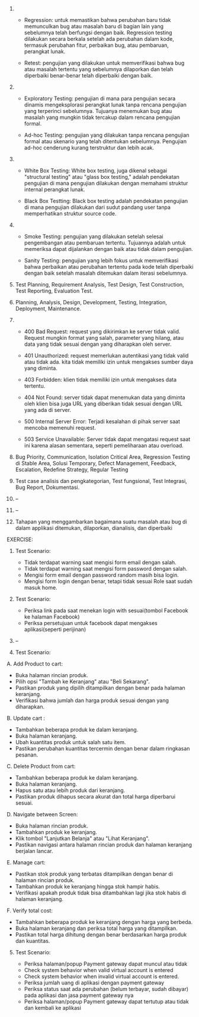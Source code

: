 1. - Regression: untuk memastikan bahwa perubahan baru tidak memunculkan bug atau masalah baru di bagian lain yang sebelumnya telah berfungsi dengan baik. Regression testing dilakukan secara berkala setelah ada perubahan dalam kode, termasuk perubahan fitur, perbaikan bug, atau pembaruan, perangkat lunak.

   - Retest: pengujian yang dilakukan untuk memverifikasi bahwa bug atau masalah tertentu yang sebelumnya dilaporkan dan telah diperbaiki benar-benar telah diperbaiki dengan baik.

2. - Exploratory Testing: pengujian di mana para pengujian secara dinamis mengeksplorasi perangkat lunak tanpa rencana pengujian yang terperinci sebelumnya. Tujuanya menemukan bug atau masalah yang mungkin tidak tercakup dalam rencana pengujian formal.

   - Ad-hoc Testing: pengujian yang dilakukan tanpa rencana pengujian formal atau skenario yang telah ditentukan sebelumnya. Pengujian ad-hoc cenderung kurang terstruktur dan lebih acak.

3. - White Box Testing: White box testing, juga dikenal sebagai "structural testing" atau "glass box testing," adalah pendekatan pengujian di mana pengujian dilakukan dengan memahami struktur internal perangkat lunak.

   - Black Box Testting: Black box testing adalah pendekatan pengujian di mana pengujian dilakukan dari sudut pandang user tanpa memperhatikan struktur source code.

4. - Smoke Testing: pengujian yang dilakukan setelah selesai pengembangan atau pembaruan tertentu. Tujuannya adalah untuk memeriksa dapat dijalankan dengan baik atau tidak dalam pengujian.

   - Sanity Testing: pengujian yang lebih fokus untuk memverifikasi bahwa perbaikan atau perubahan tertentu pada kode telah diperbaiki dengan baik setelah masalah ditemukan dalam iterasi sebelumnya.

5. Test Planning, Requirement Analysis, Test Design, Test Construction, Test Reporting, Evaluation Test.

6. Planning, Analysis, Design, Development, Testing, Integration, Deployment, Maintenance.

7. - 400 Bad Request: request yang dikirimkan ke server tidak valid. Request mungkin format yang salah, parameter yang hilang, atau data yang tidak sesuai dengan yang diharapkan oleh server.

   - 401 Unauthorized: request memerlukan autentikasi yang tidak valid atau tidak ada. kita tidak memiliki izin untuk mengakses sumber daya yang diminta.

   - 403 Forbidden: klien tidak memiliki izin untuk mengakses data tertentu.

   - 404 Not Found: server tidak dapat menemukan data yang diminta oleh klien bisa juga URL yang diberikan tidak sesuai dengan URL yang ada di server.

   - 500 Internal Server Error: Terjadi kesalahan di pihak server saat mencoba memenuhi request.

   - 503 Service Unavailable: Server tidak dapat mengatasi request saat ini karena alasan sementara, seperti pemeliharaan atau overload.

8. Bug Priority, Communication, Isolation Critical Area, Regression Testing di Stable Area, Solusi Temporary, Defect Management, Feedback, Escalation, Redefine Strategy, Regular Testing

9. Test case analisis dan pengkategorian, Test fungsional, Test Integrasi, Bug Report, Dokumentasi.

10. –

11. –

12. Tahapan yang menggambarkan bagaimana suatu masalah atau bug di dalam applikasi ditemukan, dilaporkan, dianalisis, dan diperbaiki

EXERCISE:

1. Test Scenario:

   - Tidak terdapat warning saat mengisi form email dengan salah.
   - Tidak terdapat warning saat mengisi form password dengan salah.
   - Mengisi form email dengan password random masih bisa login.
   - Mengisi form login dengan benar, tetapi tidak sesuai Role saat sudah masuk home.

2. Test Scenario:

   - Periksa link pada saat menekan login with sesuai(tombol Facebook ke halaman Facebook)
   - Periksa persetujuan untuk facebook dapat mengakses aplikasi(seperti perijinan)

3. –

4. Test Scenario:

A. Add Product to cart:

- Buka halaman rincian produk.
- Pilih opsi "Tambah ke Keranjang" atau "Beli Sekarang".
- Pastikan produk yang dipilih ditampilkan dengan benar pada halaman keranjang.
- Verifikasi bahwa jumlah dan harga produk sesuai dengan yang diharapkan.

B. Update cart :

- Tambahkan beberapa produk ke dalam keranjang.
- Buka halaman keranjang.
- Ubah kuantitas produk untuk salah satu item.
- Pastikan perubahan kuantitas tercermin dengan benar dalam ringkasan pesanan.

C. Delete Product from cart:

- Tambahkan beberapa produk ke dalam keranjang.
- Buka halaman keranjang.
- Hapus satu atau lebih produk dari keranjang.
- Pastikan produk dihapus secara akurat dan total harga diperbarui sesuai.

D. Navigate between Screen:

- Buka halaman rincian produk.
- Tambahkan produk ke keranjang.
- Klik tombol "Lanjutkan Belanja" atau "Lihat Keranjang".
- Pastikan navigasi antara halaman rincian produk dan halaman keranjang berjalan lancar.

E. Manage cart:

- Pastikan stok produk yang terbatas ditampilkan dengan benar di halaman rincian produk.
- Tambahkan produk ke keranjang hingga stok hampir habis.
- Verifikasi apakah produk tidak bisa ditambahkan lagi jika stok habis di halaman keranjang.

F. Verify total cost:

- Tambahkan beberapa produk ke keranjang dengan harga yang berbeda.
- Buka halaman keranjang dan periksa total harga yang ditampilkan.
- Pastikan total harga dihitung dengan benar berdasarkan harga produk dan kuantitas.

5. Test Scenario:

   - Periksa halaman/popup Payment gateway dapat muncul atau tidak
   - Check system behavior when valid virtual account is entered
   - Check system behavior when invalid virtual account is entered.
   - Periksa jumlah uang di aplikasi dengan payment gateway
   - Periksa status saat ada perubahan (belum terbayar, sudah dibayar) pada aplikasi dan jasa payment gateway nya
   - Periksa halaman/popup Payment gateway dapat tertutup atau tidak dan kembali ke aplikasi
